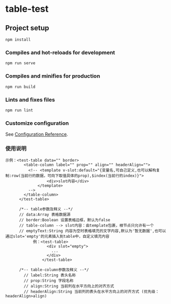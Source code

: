 # table-test

## Project setup
```
npm install
```

### Compiles and hot-reloads for development
```
npm run serve
```

### Compiles and minifies for production
```
npm run build
```

### Lints and fixes files
```
npm run lint
```

### Customize configuration
See [Configuration Reference](https://cli.vuejs.org/config/).

### 使用说明
```
示例：<test-table data="" border>
        <table-column label="" prop="" align="" headerAlign="">
          <!-- <template v-slot:default="{变量名,可自己定义,也可以解构复制:row(当前行的数据，可向下取值具体的prop),$index(当前行的index)}">
                  <div>slot内容</div>
              </template>
          -->
        </table-column>
      </test-table>

      /*-- table参数及释义 --*/
      // data:Array 表格数据源
      // border:Boolean 设置表格边框，默认为false
      // table-column --> slot内容：由template包裹，根节点只允许有一个
      // emptyText:String 内容为空时表格填充的文字内容,默认为'暂无数据',也可以通过slot='empty'的元素插入到table中，自定义填充内容
            例：<test-table>
                  <div slot="empty">
                    ...
                  </div>
                </test-table>

      /*-- table-column参数及释义 --*/
        // label:String 表头名称
        // prop:String 字段名称
        // align:String 当前列在水平方向上的对齐方式
        // headerAlign:String 当前列的表头在水平方向上的对齐方式 (优先级：headerAlign>align)
```